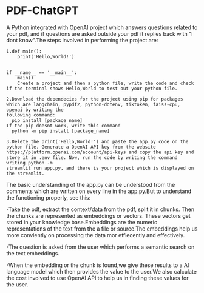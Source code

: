 # PDF-ChatGPT

A Python integrated with OpenAI project which answers questions related to your pdf, and if questions are asked outside your pdf it replies back with "I dont know".The steps involved in performing the project are:

    1.def main():
        print('Hello,World!')
    
    
    if __name__ == '__main__':
        main()
        Create a project and then a python file, write the code and check if the terminal shows Hello,World to test out your python file.
    
    2.Download the dependecies for the project using pip for packages which are langchain, pypdf2, python-dotenv, tiktoken, faiss-cpu, openai by writing the 
    following command:
      pip install [package_name]
    If the pip doesnt work, write this command 
      python -m pip install [package_name]
    
    3.Delete the print('Hello,World!') and paste the app.py code on the python file. Generate a OpenAI API key from the website             
    https://platform.openai.com/account/api-keys and copy the api key and store it in .env file. Now, run the code by writing the command writing python -m 
    streamlit run app.py, and there is your project which is displayed on the streamlit.




The basic understanding of the app.py can be understood from the comments which are written on every line in the app.py.But to understand the functioning properly, see this:

-Take the pdf, extract the context/data from the pdf, split it in chunks. Then the chunks are represented as embeddings or vectors. These vectors get stored in your knowledge base.Embeddings are the numeric representations of the text from the a file or source.The embeddings help us more conviently on processing the data mor effiecently and effectively.

-The question is asked from the user which performs a semantic search on the text embeddings.

-When the embedding or the chunk is found,we give these results to a AI language model which then provides the value to the user.We also calculate the cost involved to use OpenAI API to help us in finding these values for the user.
